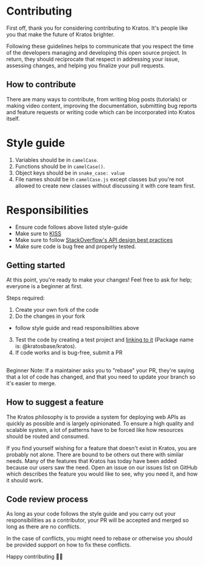 
# Contributing

First off, thank you for considering contributing to Kratos. It's people like you that make the future of Kratos brighter.

Following these guidelines helps to communicate that you respect the time of the developers managing and developing this open source project. In return, they should reciprocate that respect in addressing your issue, assessing changes, and helping you finalize your pull requests.

## How to contribute
There are many ways to contribute, from writing blog posts (tutorials) or making video content, improving the documentation, submitting bug reports and feature requests or writing code which can be incorporated into Kratos itself.

# Style guide

1. Variables should be in `camelCase`.
2. Functions should be in `camelCase()`.
3. Object keys should be in `snake_case: value`
4. File names should be in `camelCase.js` except classes but you're not allowed to create new classes without discussing it with core team first.

# Responsibilities

* Ensure code follows above listed style-guide
* Make sure to [KISS](https://en.wikipedia.org/wiki/KISS_principle)
* Make sure to follow [StackOverflow's API design best practices](https://stackoverflow.blog/2020/03/02/best-practices-for-rest-api-design/)
* Make sure code is bug free and properly tested.

## Getting started

At this point, you're ready to make your changes! Feel free to ask for help; everyone is a beginner at first.

Steps required:
1. Create your own fork of the code
2. Do the changes in your fork
* follow style guide and read responsibilities above
3. Test the code by creating a test project and [linking to it](https://urre.me/writings/test-local-npm-packages/) (Package name is: @kratosbase/kratos).
4. If code works and is bug-free, submit a PR

##
Beginner Note: If a maintainer asks you to "rebase" your PR, they're saying that a lot of code has changed, and that you need to update your branch so it's easier to merge.

## How to suggest a feature
The Kratos philosophy is to provide a system for deploying web APIs as quickly as possible and is largely opinionated. To ensure a high quality and scalable system, a lot of patterns have to be forced like how resources should be routed and consumed.

If you find yourself wishing for a feature that doesn't exist in Kratos, you are probably not alone. There are bound to be others out there with similar needs. Many of the features that Kratos has today have been added because our users saw the need. Open an issue on our issues list on GitHub which describes the feature you would like to see, why you need it, and how it should work.

## Code review process
As long as your code follows the style guide and you carry out your responsibilities as a contributor, your PR will be accepted and merged so long as there are no conflicts.

In the case of conflicts, you might need to rebase or otherwise you should be provided support on how to fix these conflicts.

Happy contributing ✌🏿